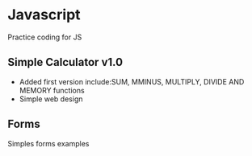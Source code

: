# Javascript
Practice coding for JS


## Simple Calculator v1.0

- Added first version include:SUM, MMINUS, MULTIPLY, DIVIDE AND MEMORY functions
- Simple web design

## Forms

Simples forms examples 

